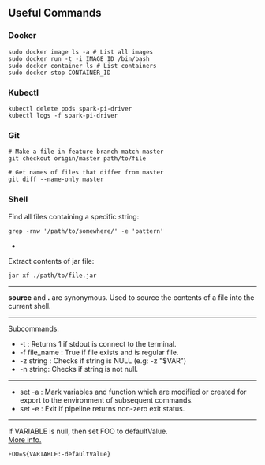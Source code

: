 ## Useful Commands

### Docker

```
sudo docker image ls -a # List all images
sudo docker run -t -i IMAGE_ID /bin/bash
sudo docker container ls # List containers
sudo docker stop CONTAINER_ID
```

### Kubectl
```
kubectl delete pods spark-pi-driver
kubectl logs -f spark-pi-driver
```

### Git

```
# Make a file in feature branch match master
git checkout origin/master path/to/file

# Get names of files that differ from master
git diff --name-only master
```


### Shell

Find all files containing a specific string:

```
grep -rnw '/path/to/somewhere/' -e 'pattern'
```

-

Extract contents of jar file:

```
jar xf ./path/to/file.jar
```
---

**source** and **.** are synonymous. Used to source the contents of a file into the current shell.

---

Subcommands:

* -t : Returns 1 if stdout is connect to the terminal.
* -f file_name : True if file exists and is regular file.
* -z string : Checks if string is NULL (e.g: -z "$VAR")
* -n string: Checks if string is not null.

---

* set -a : Mark variables and function which are modified or created for export to the environment of subsequent commands.
* set -e : Exit if pipeline returns non-zero exit status.


---

If VARIABLE is null, then set FOO to defaultValue.  
[More info.](https://stackoverflow.com/questions/2013547/assigning-default-values-to-shell-variables-with-a-single-command-in-bash)

```
FOO=${VARIABLE:-defaultValue}
```